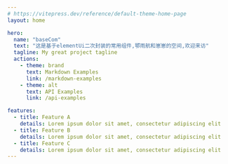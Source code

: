 ```yaml
---
# https://vitepress.dev/reference/default-theme-home-page
layout: home

hero:
  name: "baseCom"
  text: "这是基于elementUi二次封装的常用组件,鄂雨航和崽崽的空间,欢迎来访"
  tagline: My great project tagline
  actions:
    - theme: brand
      text: Markdown Examples
      link: /markdown-examples
    - theme: alt
      text: API Examples
      link: /api-examples

features:
  - title: Feature A
    details: Lorem ipsum dolor sit amet, consectetur adipiscing elit
  - title: Feature B
    details: Lorem ipsum dolor sit amet, consectetur adipiscing elit
  - title: Feature C
    details: Lorem ipsum dolor sit amet, consectetur adipiscing elit
---
```


